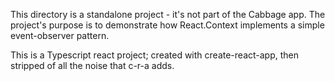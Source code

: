 
This directory is a standalone project  - it's not part of the Cabbage app. 
The project's purpose is to demonstrate how React.Context implements a simple
event-observer pattern.


This is a Typescript react project; created with create-react-app, 
then stripped of all the noise that c-r-a adds.